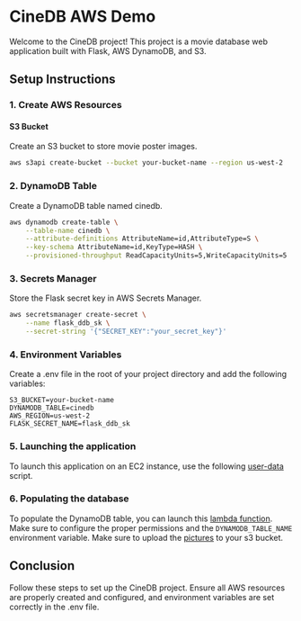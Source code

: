 # CineDB AWS Demo

Welcome to the CineDB project! This project is a movie database web application built with Flask, AWS DynamoDB, and S3.

## Setup Instructions

### 1. Create AWS Resources

#### S3 Bucket
Create an S3 bucket to store movie poster images.

```sh
aws s3api create-bucket --bucket your-bucket-name --region us-west-2
```

### 2. DynamoDB Table
Create a DynamoDB table named cinedb.

```sh
aws dynamodb create-table \
    --table-name cinedb \
    --attribute-definitions AttributeName=id,AttributeType=S \
    --key-schema AttributeName=id,KeyType=HASH \
    --provisioned-throughput ReadCapacityUnits=5,WriteCapacityUnits=5
```

### 3. Secrets Manager
Store the Flask secret key in AWS Secrets Manager.

```sh
aws secretsmanager create-secret \
    --name flask_ddb_sk \
    --secret-string '{"SECRET_KEY":"your_secret_key"}'
```

### 4. Environment Variables
Create a .env file in the root of your project directory and add the following variables:
```
S3_BUCKET=your-bucket-name
DYNAMODB_TABLE=cinedb
AWS_REGION=us-west-2
FLASK_SECRET_NAME=flask_ddb_sk
```

### 5. Launching the application
To launch this application on an EC2 instance, use the following [user-data](./user-data.sh) script.


### 6. Populating the database
To populate the DynamoDB table, you can launch this [lambda function](./lambda/MovieGen.zip). Make sure to configure the proper permissions and the `DYNAMODB_TABLE_NAME` environment variable.
Make sure to upload the [pictures](./lambda/Pictures/) to your s3 bucket. 


## Conclusion
Follow these steps to set up the CineDB project. Ensure all AWS resources are properly created and configured, and environment variables are set correctly in the .env file.

